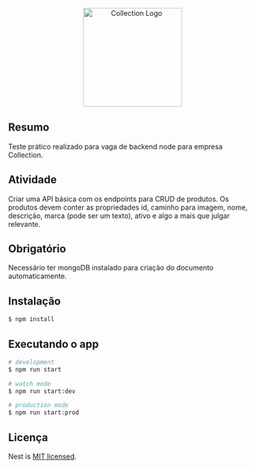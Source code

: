 <p align="center">
  <a href="http://nestjs.com/" target="blank"><img src="https://lh5.googleusercontent.com/-B6QRTDBjORc/AAAAAAAAAAI/AAAAAAAAAAA/1IxKx-67pys/s44-p-k-no-ns-nd/photo.jpg" width="200" alt="Collection Logo" /></a>
</p>

## Resumo
Teste prático realizado para vaga de backend node para empresa Collection.


## Atividade

Criar uma API básica com os endpoints para CRUD de produtos.
Os produtos devem conter as propriedades id, caminho para imagem, nome, descrição, marca (pode ser um texto), ativo e algo a mais que julgar relevante.

## Obrigatório
Necessário ter mongoDB instalado para criação do documento automaticamente.

## Instalação

```bash
$ npm install
```

## Executando o app

```bash
# development
$ npm run start

# watch mode
$ npm run start:dev

# production mode
$ npm run start:prod
```

## Licença

Nest is [MIT licensed](LICENSE).
